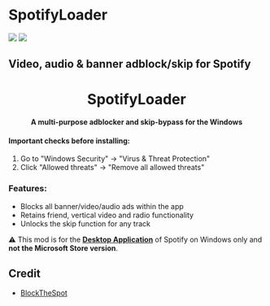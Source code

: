 # SpotifyLoader

<img src="https://i.gyazo.com/fe1bce6c9777b7cbb4e624fbd0c3d71f.gif"/>
<img src="https://i.gyazo.com/f774e15984265af31815d52218d95a58.gif"/>

## Video, audio & banner adblock/skip for Spotify
<center>
    <h1 align="center">SpotifyLoader</h1>
    <h4 align="center">A multi-purpose adblocker and skip-bypass for the <strong>Windows</strong></h4>
    <p align="center">
    </p> 
</center>

#### Important checks before installing:
1. Go to "Windows Security" -> "Virus & Threat Protection"
2. Click "Allowed threats" -> "Remove all allowed threats"

### Features:
* Blocks all banner/video/audio ads within the app
* Retains friend, vertical video and radio functionality
* Unlocks the skip function for any track


:warning: This mod is for the [**Desktop Application**](https://www.spotify.com/download/windows/) of Spotify on Windows only and **not the Microsoft Store version**.

## Credit

* [BlockTheSpot](https://github.com/master131/BlockTheSpot)